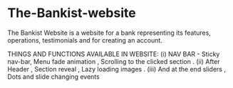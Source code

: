 # The-Bankist-website

The Bankist Website is a website for a bank representing its features, operations, testimonials and for creating an account.

 THINGS AND FUNCTIONS AVAILABLE IN WEBSITE:   (i) NAV BAR - Sticky nav-bar, Menu fade animation , Scrolling to the clicked section .
                  (ii) After Header , Section reveal , Lazy loading images .
                  (iii) And at the end sliders , Dots and slide changing events
